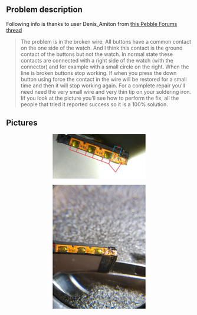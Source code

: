 ## Problem description
Following info is thanks to user Denis_Amiton from [this Pebble Forums thread](https://forums.pebble.com/t/watch-buttons-not-working/19715/18)
> The problem is in the broken wire.
> All buttons have a common contact on the one side of the watch.
> And I think this contact is the ground contact of the buttons but not the watch.
> In normal state these contacts are connected with a right side of the watch (with the connector) and for example with a small circle on the right.
> When the line is broken buttons stop working.
> If when you press the down button using force the contact in the wire will be restored for a small time and then it will stop working again.
> For a complete repair you'll need need the very small wire and very thin tip on your soldering iron.
> Iif you look at the picture you’ll see how to perform the fix, all the people that tried it reported success so it is a 100% solution.

## Pictures
<p align="center">
<img src="images/soldering_points.jpg" width="50%">
</p>

<p align="center">
<img src="images/work_complete.jpg" width="50%">
</p>
